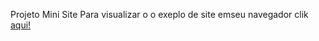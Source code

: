 Projeto Mini Site
Para visualizar o o exeplo de site emseu navegador clik <a href="https://alexgavies.github.io/projeto-mini-site/"  target="_blanc">aqui!</a>